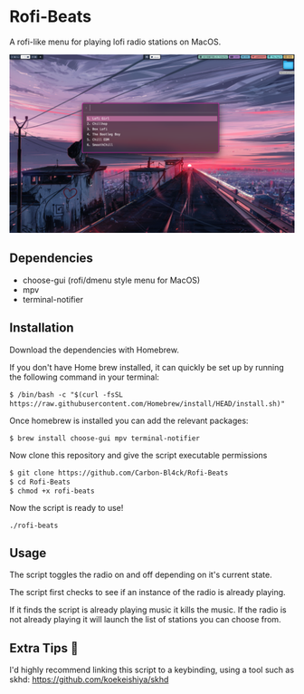 # Rofi-Beats
A rofi-like menu for playing lofi radio stations on MacOS.

![demo.png](demo.png)

## Dependencies
- choose-gui (rofi/dmenu style menu for MacOS)
- mpv
- terminal-notifier

## Installation

Download the dependencies with Homebrew.

If you don't have Home brew installed, it can quickly be set up by running the following command in your terminal:

```
$ /bin/bash -c "$(curl -fsSL https://raw.githubusercontent.com/Homebrew/install/HEAD/install.sh)"
```
Once homebrew is installed you can add the relevant packages:

```
$ brew install choose-gui mpv terminal-notifier
```

Now clone this repository and give the script executable permissions

```
$ git clone https://github.com/Carbon-Bl4ck/Rofi-Beats
$ cd Rofi-Beats
$ chmod +x rofi-beats
```
Now the script is ready to use! 

```
./rofi-beats
```

## Usage

The script toggles the radio on and off depending on it's current state. 

The script first checks to see if an instance of the radio is already playing. 

If it finds the script is already playing music it kills the music. If the radio is not already playing it will launch the list of stations you can choose from.

## Extra Tips 📝

I'd highly recommend linking this script to a keybinding, using a tool such as skhd: https://github.com/koekeishiya/skhd
